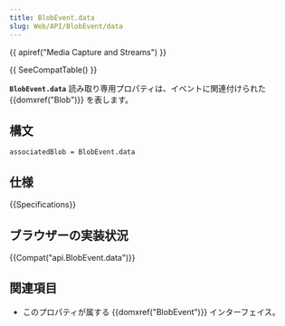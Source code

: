 ```yaml
---
title: BlobEvent.data
slug: Web/API/BlobEvent/data
---
```


{{ apiref("Media Capture and Streams") }}

{{ SeeCompatTable() }}

**`BlobEvent.data`** 読み取り専用プロパティは、イベントに関連付けられた {{domxref("Blob")}} を表します。

## 構文

```
associatedBlob = BlobEvent.data
```

## 仕様

{{Specifications}}

## ブラウザーの実装状況

{{Compat("api.BlobEvent.data")}}

## 関連項目

- このプロパティが属する {{domxref("BlobEvent")}} インターフェイス。
